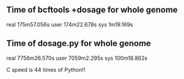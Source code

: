 ## Time of bcftools +dosage for whole genome
real	175m57.056s
user	174m22.678s
sys	1m19.169s

## Time of dosage.py for whole genome
real	7756m26.570s
user	7059m2.295s
sys	100m18.862s

C speed is 44 times of Python!!
